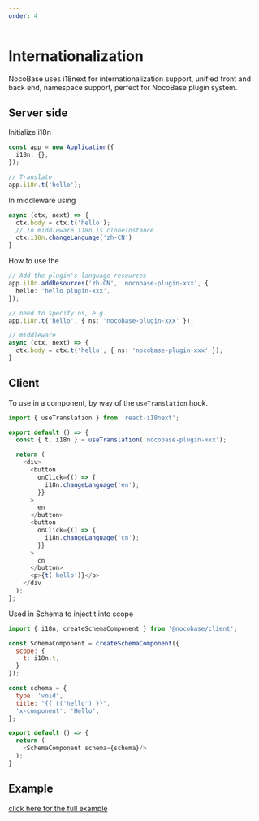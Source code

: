 ```yaml
---
order: 4
---
```


# Internationalization

NocoBase uses i18next for internationalization support, unified front and back end, namespace support, perfect for NocoBase plugin system.

## Server side

Initialize i18n

```ts
const app = new Application({
  i18n: {},
});

// Translate
app.i18n.t('hello');
```

In middleware using

```ts
async (ctx, next) => {
  ctx.body = ctx.t('hello');
  // In middleware i18n is cloneInstance
  ctx.i18n.changeLanguage('zh-CN')
}
```

How to use the

```ts
// Add the plugin's language resources
app.i18n.addResources('zh-CN', 'nocobase-plugin-xxx', {
  hello: 'hello plugin-xxx',
});

// need to specify ns, e.g.
app.i18n.t('hello', { ns: 'nocobase-plugin-xxx' });

// middleware
async (ctx, next) => {
  ctx.body = ctx.t('hello', { ns: 'nocobase-plugin-xxx' });
}
```

## Client

To use in a component, by way of the `useTranslation` hook.

```js
import { useTranslation } from 'react-i18next';

export default () => {
  const { t, i18n } = useTranslation('nocobase-plugin-xxx');

  return (
    <div>
      <button
        onClick={() => {
          i18n.changeLanguage('en');
        }}
      >
        en
      </button>
      <button
        onClick={() => {
          i18n.changeLanguage('cn');
        }}
      >
        cn
      </button>
      <p>{t('hello')}</p>
    </div
  );
};
```

Used in Schema to inject t into scope

```js
import { i18n, createSchemaComponent } from '@nocobase/client';

const SchemaComponent = createSchemaComponent({
  scope: {
    t: i18n.t,
  }
});

const schema = {
  type: 'void',
  title: "{{ t('hello') }}",
  'x-component': 'Hello',
};

export default () => {
  return (
    <SchemaComponent schema={schema}/>
  );
}
```

## Example

[click here for the full example](#)
